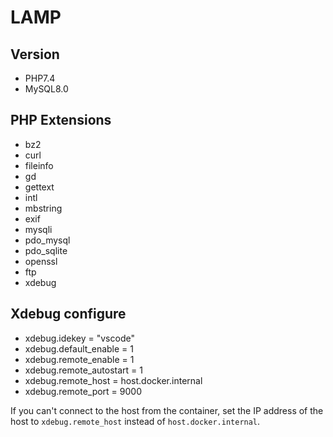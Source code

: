 # LAMP

## Version
- PHP7.4
- MySQL8.0

## PHP Extensions 
- bz2
- curl
- fileinfo
- gd
- gettext
- intl
- mbstring
- exif
- mysqli
- pdo_mysql
- pdo_sqlite
- openssl
- ftp
- xdebug

## Xdebug configure
- xdebug.idekey = "vscode"
- xdebug.default_enable = 1
- xdebug.remote_enable = 1
- xdebug.remote_autostart = 1
- xdebug.remote_host = host.docker.internal
- xdebug.remote_port = 9000

If you can't connect to the host from the container, set the IP address of the host to `xdebug.remote_host` instead of `host.docker.internal`.